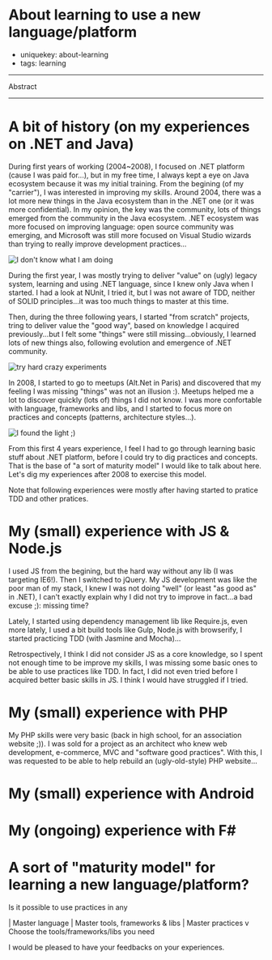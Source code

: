 About learning to use a new language/platform
=============================================

- uniquekey: about-learning
- tags: learning

----------------------

Abstract

------------------

# A bit of history (on my experiences on .NET and Java)

During first years of working (2004~2008), I focused on .NET platform (cause I was paid for...), but in my free time, I always kept a eye on Java ecosystem because it was my initial training. From the begining (of my "carrier"), I was interested in improving my skills. Around 2004, there was a lot more new things in the Java ecosystem than in the .NET one (or it was more confidential). In my opinion, the key was the community, lots of things emerged from the community in the Java ecosystem. .NET ecosystem was more focused on improving language: open source community was emerging, and Microsoft was still more focused on Visual Studio wizards than trying to really improve development practices...

<img alt="I don't know what I am doing" href=""/>

During the first year, I was mostly trying to deliver "value" on (ugly) legacy system, learning and using .NET language, since I knew only Java when I started. I had a look at NUnit, I tried it, but I was not aware of TDD, neither of SOLID principles...it was too much things to master at this time.

Then, during the three following years, I started "from scratch" projects, tring to deliver value the "good way", based on knowledge I acquired previously...but I felt some "things" were still missing...obviously, I learned lots of new things also, following evolution and emergence of .NET community.

<img alt="try hard crazy experiments" href=""/>

In 2008, I started to go to meetups (Alt.Net in Paris) and discovered that my feeling I was missing "things" was not an illusion :). Meetups helped me a lot to discover quickly (lots of) things I did not know. I was more confortable with language, frameworks and libs, and I started to focus more on practices and concepts (patterns, architecture styles...).

<img alt="I found the light ;)" href=""/>

From this first 4 years experience, I feel I had to go through learning basic stuff about .NET platform, before I could try to dig practices and concepts. That is the base of "a sort of maturity model" I would like to talk about here. Let's dig my experiences after 2008 to exercise this model.

Note that following experiences were mostly after having started to pratice TDD and other pratices.

# My (small) experience with JS & Node.js

I used JS from the begining, but the hard way without any lib (I was targeting IE6!). Then I switched to jQuery. My JS development was like the poor man of my stack, I knew I was not doing "well" (or least "as good as" in .NET), I can't exactly explain why I did not try to improve in fact...a bad excuse ;): missing time?

Lately, I started using dependency management lib like Require.js, even more lately, I used a bit build tools like Gulp, Node.js with browserify, I started practicing TDD (with Jasmine and Mocha)...

Retrospectively, I think I did not consider JS as a core knowledge, so I spent not enough time to be improve my skills, I was missing some basic ones to be able to use practices like TDD. In fact, I did not even tried before I acquired better basic skills in JS. I think I would have struggled if I tried.

# My (small) experience with PHP

My PHP skills were very basic (back in high school, for an association website ;)). I was sold for a project as an architect who knew web development, e-commerce, MVC and "software good practices". With this, I was requested to be able to help rebuild an (ugly-old-style) PHP website...

# My (small) experience with Android

# My (ongoing) experience with F#

# A sort of "maturity model" for learning a new language/platform?

Is it possible to use practices in any 

| Master language
| Master tools, frameworks & libs
| Master practices
v Choose the tools/frameworks/libs you need

I would be pleased to have your feedbacks on your experiences.